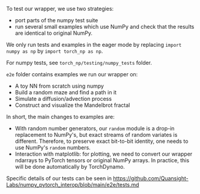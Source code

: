 To test our wrapper, we use two strategies:

- port parts of the numpy test suite
- run several small examples which use NumPy and check that the results are identical to original NumPy.

We only run tests and examples in the eager mode by replacing `import numpy as np` by `import torch_np as np`.

For numpy tests, see `torch_np/testing/numpy_tests` folder.

`e2e` folder contains examples we run our wrapper on:

- A toy NN from scratch using numpy
- Build a random maze and find a path in it
- Simulate a diffusion/advection process
- Construct and visualize the Mandelbrot fractal

In short, the main changes to examples are:

- With random number generators, our `random` module is a drop-in replacement to NumPy's, but exact streams of random variates is different. Therefore, to preserve exact bit-to-bit identity, one needs to use NumPy's `random` numbers.
- Interaction with matplotlib: for plotting, we need to convert our wrapper ndarrays to PyTorch tensors or original NumPy arrays. In practice, this will be done automatically by TorchDynamo.

Specific details of our tests can be seen in https://github.com/Quansight-Labs/numpy_pytorch_interop/blob/main/e2e/tests.md
